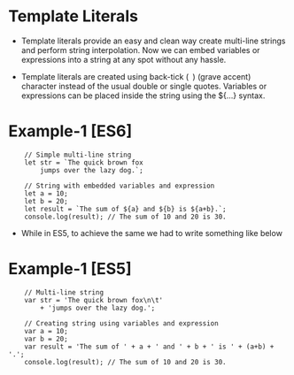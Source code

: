 # Template Literals

* Template literals provide an easy and clean way create multi-line strings and perform string interpolation. Now we can embed variables or expressions into a string at any spot without any hassle.

* Template literals are created using back-tick (` `) (grave accent) character instead of the usual double or single quotes. Variables or expressions can be placed inside the string using the ${...} syntax.

# Example-1 [ES6]

        // Simple multi-line string
        let str = `The quick brown fox
            jumps over the lazy dog.`;

        // String with embedded variables and expression
        let a = 10;
        let b = 20;
        let result = `The sum of ${a} and ${b} is ${a+b}.`;
        console.log(result); // The sum of 10 and 20 is 30.

* While in ES5, to achieve the same we had to write something like below

# Example-1 [ES5]

        // Multi-line string
        var str = 'The quick brown fox\n\t'
            + 'jumps over the lazy dog.';

        // Creating string using variables and expression
        var a = 10;
        var b = 20;
        var result = 'The sum of ' + a + ' and ' + b + ' is ' + (a+b) + '.';
        console.log(result); // The sum of 10 and 20 is 30.

